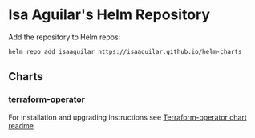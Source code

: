 # Isa Aguilar's Helm Repository

Add the repository to Helm repos:

```bash
helm repo add isaaguilar https://isaaguilar.github.io/helm-charts
```

## Charts

### terraform-operator

For installation and upgrading instructions see [Terraform-operator chart readme](https://github.com/isaaguilar/helm-charts/blob/main/charts/terraform-operator/README.md).
